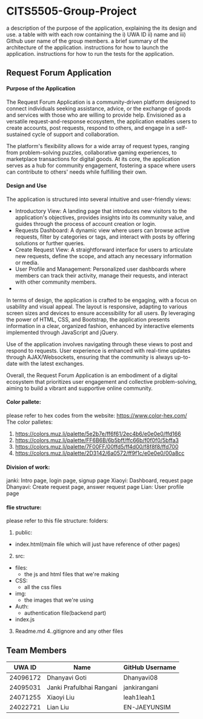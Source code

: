 # CITS5505-Group-Project

a description of the purpose of the application, explaining the its design and use.
a table with with each row containing the i) UWA ID ii) name and iii) Github user name of the group members.
a brief summary of the architecture of the application.
instructions for how to launch the application.
instructions for how to run the tests for the application.

## Request Forum Application

#### Purpose of the Application
The Request Forum Application is a community-driven platform designed to connect individuals seeking assistance, advice, or the exchange of goods and services with those who are willing to provide help. Envisioned as a versatile request-and-response ecosystem, the application enables users to create accounts, post requests, respond to others, and engage in a self-sustained cycle of support and collaboration.

The platform's flexibility allows for a wide array of request types, ranging from problem-solving puzzles, collaborative gaming experiences, to marketplace transactions for digital goods. At its core, the application serves as a hub for community engagement, fostering a space where users can contribute to others' needs while fulfilling their own.

#### Design and Use
The application is structured into several intuitive and user-friendly views:

- Introductory View: A landing page that introduces new visitors to the application's objectives, provides insights into its community value, and guides through the process of account creation or login.
- Requests Dashboard: A dynamic view where users can browse active requests, filter by categories or tags, and interact with posts by offering solutions or further queries.
- Create Request View: A straightforward interface for users to articulate new requests, define the scope, and attach any necessary information or media.
- User Profile and Management: Personalized user dashboards where members can track their activity, manage their requests, and interact with other community members.
- 
In terms of design, the application is crafted to be engaging, with a focus on usability and visual appeal. The layout is responsive, adapting to various screen sizes and devices to ensure accessibility for all users. By leveraging the power of HTML, CSS, and Bootstrap, the application presents information in a clear, organized fashion, enhanced by interactive elements implemented through JavaScript and jQuery.

Use of the application involves navigating through these views to post and respond to requests. User experience is enhanced with real-time updates through AJAX/Websockets, ensuring that the community is always up-to-date with the latest exchanges.

Overall, the Request Forum Application is an embodiment of a digital ecosystem that prioritizes user engagement and collective problem-solving, aiming to build a vibrant and supportive online community.



#### Color pallete:
please refer to hex codes from the website: https://www.color-hex.com/
The color palletes:
1. https://colors.muz.li/palette/5e2b7e/ff6f61/2ec4b6/e0e0e0/ffd166
2. https://colors.muz.li/palette/FF6B6B/6b5bff/ffc66b/f0f0f0/5bffa3
3. https://colors.muz.li/palette/7F00FF/00ffd5/ff4d00/f8f8f8/ffd700
4. https://colors.muz.li/palette/2D3142/6a0572/ff9f1c/e0e0e0/00a8cc



#### Division of work:

janki: Intro page, login page, signup page
Xiaoyi: Dashboard, request page
Dhanyavi: Create request page, answer request page
Lian: User profile page



#### flie structure:
please refer to this file structure:
folders:
1. public:
  - index.html(main file which will just have reference of other pages)
2. src:
  - files:
    * the js and html files that we're making
  - CSS:
    * all the css files
  - img:
    * the images that we're using
  - Auth:
    * authentication file(backend part)
  - index.js
3. Readme.md
4..gitignore and any other files



## Team Members

| UWA ID   |          Name            |    GitHub Username    |
|----------|--------------------------|-----------------------|
| 24096172 | Dhanyavi Goti            | Dhanyavi08            |
| 24095031 | Janki Prafulbhai Rangani | jankirangani          |
| 24071255 | Xiaoyi Liu               | leah1leah1            |
| 24022721 | Lian Liu                 | EN-JAEYUNSIM          |

